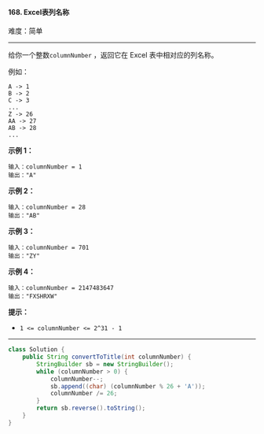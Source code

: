 #### 168. Excel表列名称

难度：简单

---

给你一个整数`columnNumber` ，返回它在 Excel 表中相对应的列名称。

例如：

```
A -> 1
B -> 2
C -> 3
...
Z -> 26
AA -> 27
AB -> 28 
...
```

**示例 1：**

```
输入：columnNumber = 1
输出："A"
```

**示例 2：**

```
输入：columnNumber = 28
输出："AB"
```

**示例 3：**

```
输入：columnNumber = 701
输出："ZY"
```

**示例 4：**

```
输入：columnNumber = 2147483647
输出："FXSHRXW"
```

**提示：**

* `1 <= columnNumber <= 2^31 - 1`

---

```Java
class Solution {
    public String convertToTitle(int columnNumber) {
        StringBuilder sb = new StringBuilder();
        while (columnNumber > 0) {
            columnNumber--;
            sb.append((char) (columnNumber % 26 + 'A'));
            columnNumber /= 26;
        }
        return sb.reverse().toString();
    }
}
```